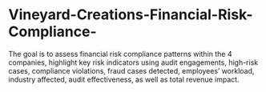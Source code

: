 # Vineyard-Creations-Financial-Risk-Compliance-
The goal is to assess financial risk compliance patterns within the 4 companies, highlight key risk indicators using audit engagements, high-risk cases, compliance violations, fraud cases detected, employees’ workload, industry affected, audit effectiveness, as well as total revenue impact.
